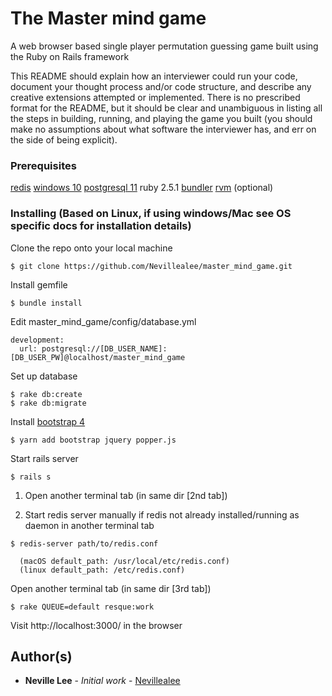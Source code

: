 # The Master mind game
A web browser based single player permutation guessing game built using the Ruby on Rails framework


This README should explain how an
interviewer could run your code, document your thought process and/or code structure, and
describe any creative extensions attempted or implemented. There is no prescribed format for
the README, but it should be clear and unambiguous in listing all the steps in building, running,
and playing the game you built (you should make no assumptions about what software the
interviewer has, and err on the side of being explicit).

### Prerequisites


[redis](https://redis.io/download) [windows 10](https://redislabs.com/blog/redis-on-windows-10/)
[postgresql 11](https://www.postgresql.org/download/)
ruby 2.5.1
[bundler](https://bundler.io/) 
[rvm](https://rvm.io/) (optional)

### Installing (Based on Linux, if using windows/Mac see OS specific docs for installation details)

Clone the repo onto your local machine

```
$ git clone https://github.com/Nevillealee/master_mind_game.git
```

Install gemfile

```
$ bundle install
```

Edit  master_mind_game/config/database.yml
```
development:
  url: postgresql://[DB_USER_NAME]:[DB_USER_PW]@localhost/master_mind_game

```
Set up database

```
$ rake db:create
$ rake db:migrate
```
Install [bootstrap 4](https://medium.com/@adrian_teh/ruby-on-rails-6-with-webpacker-and-bootstrap-step-by-step-guide-41b52ef4081f)
```
$ yarn add bootstrap jquery popper.js
```
Start rails server
```
$ rails s
```
1. Open another terminal tab (in same dir [2nd tab])

2. Start redis server manually if redis not already installed/running as daemon
in another terminal tab
```
$ redis-server path/to/redis.conf

  (macOS default_path: /usr/local/etc/redis.conf)
  (linux default_path: /etc/redis.conf)
```
Open another terminal tab (in same dir [3rd tab])
```
$ rake QUEUE=default resque:work
```
Visit http://localhost:3000/ in the browser

## Author(s)

* **Neville Lee** - *Initial work* - [Nevillealee](https://github.com/nevillealee)
